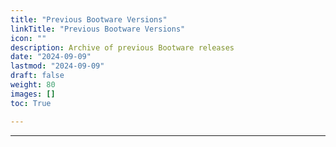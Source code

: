 ```yaml
---
title: "Previous Bootware Versions"
linkTitle: "Previous Bootware Versions"
icon: ""
description: Archive of previous Bootware releases
date: "2024-09-09"
lastmod: "2024-09-09"
draft: false
weight: 80
images: []
toc: True

---
```


-----



